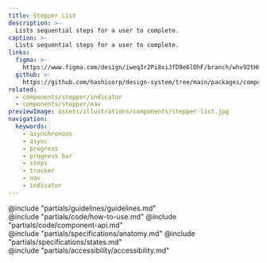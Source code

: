 ```yaml
---
title: Stepper List
description: >-
  Lists sequential steps for a user to complete.
caption: >-
  Lists sequential steps for a user to complete.
links:
  figma: >-
    https://www.figma.com/design/iweq3r2Pi8xiJfD9e6lOhF/branch/whv92tH8FWhxb4kk6Ip3qp/HDS-Components-v2.0?m=auto&node-id=75145-47407&t=A4lORtbini1AMxQN-1
  github: >-
    https://github.com/hashicorp/design-system/tree/main/packages/components/src/components/hds/stepper
related:
  - components/stepper/indicator
  - components/stepper/nav
previewImage: assets/illustrations/components/stepper-list.jpg
navigation:
  keywords:
    - asynchronous
    - async
    - progress
    - progress bar
    - steps
    - tracker
    - nav
    - indicator
---
```


<section data-tab="Guidelines">
  @include "partials/guidelines/guidelines.md"
</section>

<section data-tab="Code">
  @include "partials/code/how-to-use.md"
  @include "partials/code/component-api.md"
</section>

<section data-tab="Specifications">
  @include "partials/specifications/anatomy.md"
  @include "partials/specifications/states.md"
</section>

<section data-tab="Accessibility">
  @include "partials/accessibility/accessibility.md"
</section>
